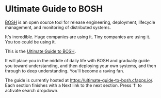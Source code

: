 # Ultimate Guide to BOSH

[BOSH](https://bosh.io) is an open source tool for release engineering, deployment, lifecycle management, and monitoring of distributed systems.

It's incredible. Huge companies are using it. Tiny companies are using it. You too could be using it.

This is the [Ultimate Guide to BOSH](https://ultimate-guide-to-bosh.cfapps.io/).

It will place you in the middle of daily life with BOSH and gradually guide you toward understanding, and then deploying your own systems, and then through to deep understanding. You'll become a raving fan.

The guide is currently hosted at https://ultimate-guide-to-bosh.cfapps.io/. Each section finishes with a Next link to the next section. Press 'f' to activate search dropdown.
